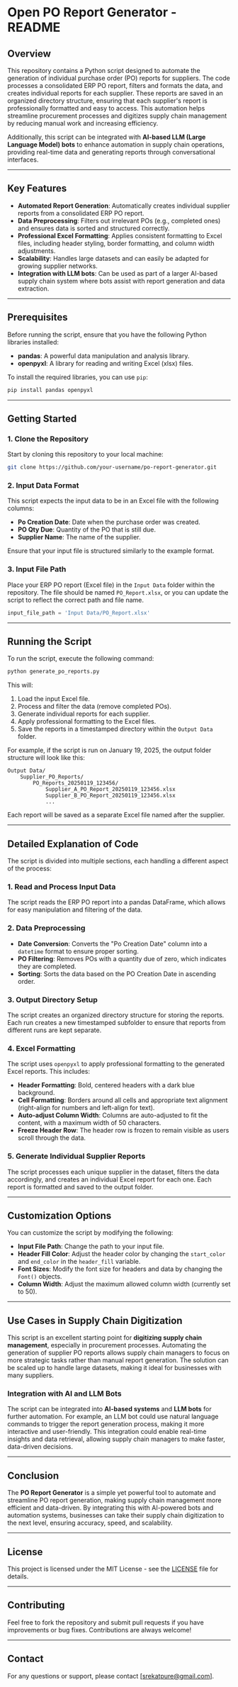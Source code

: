 # **Open PO Report Generator - README**

## **Overview**

This repository contains a Python script designed to automate the generation of individual purchase order (PO) reports for suppliers. The code processes a consolidated ERP PO report, filters and formats the data, and creates individual reports for each supplier. These reports are saved in an organized directory structure, ensuring that each supplier's report is professionally formatted and easy to access. This automation helps streamline procurement processes and digitizes supply chain management by reducing manual work and increasing efficiency.

Additionally, this script can be integrated with **AI-based LLM (Large Language Model) bots** to enhance automation in supply chain operations, providing real-time data and generating reports through conversational interfaces.

---

## **Key Features**

- **Automated Report Generation**: Automatically creates individual supplier reports from a consolidated ERP PO report.
- **Data Preprocessing**: Filters out irrelevant POs (e.g., completed ones) and ensures data is sorted and structured correctly.
- **Professional Excel Formatting**: Applies consistent formatting to Excel files, including header styling, border formatting, and column width adjustments.
- **Scalability**: Handles large datasets and can easily be adapted for growing supplier networks.
- **Integration with LLM bots**: Can be used as part of a larger AI-based supply chain system where bots assist with report generation and data extraction.

---

## **Prerequisites**

Before running the script, ensure that you have the following Python libraries installed:

- **pandas**: A powerful data manipulation and analysis library.
- **openpyxl**: A library for reading and writing Excel (xlsx) files.

To install the required libraries, you can use `pip`:

```bash
pip install pandas openpyxl
```

---

## **Getting Started**

### **1. Clone the Repository**

Start by cloning this repository to your local machine:

```bash
git clone https://github.com/your-username/po-report-generator.git
```

### **2. Input Data Format**

This script expects the input data to be in an Excel file with the following columns:

- **Po Creation Date**: Date when the purchase order was created.
- **PO Qty Due**: Quantity of the PO that is still due.
- **Supplier Name**: The name of the supplier.

Ensure that your input file is structured similarly to the example format.

### **3. Input File Path**

Place your ERP PO report (Excel file) in the `Input Data` folder within the repository. The file should be named `PO_Report.xlsx`, or you can update the script to reflect the correct path and file name.

```python
input_file_path = 'Input Data/PO_Report.xlsx'
```

---

## **Running the Script**

To run the script, execute the following command:

```bash
python generate_po_reports.py
```

This will:

1. Load the input Excel file.
2. Process and filter the data (remove completed POs).
3. Generate individual reports for each supplier.
4. Apply professional formatting to the Excel files.
5. Save the reports in a timestamped directory within the `Output Data` folder.

For example, if the script is run on January 19, 2025, the output folder structure will look like this:

```
Output Data/
    Supplier_PO_Reports/
        PO_Reports_20250119_123456/
            Supplier_A_PO_Report_20250119_123456.xlsx
            Supplier_B_PO_Report_20250119_123456.xlsx
            ...
```

Each report will be saved as a separate Excel file named after the supplier.

---

## **Detailed Explanation of Code**

The script is divided into multiple sections, each handling a different aspect of the process:

### **1. Read and Process Input Data**

The script reads the ERP PO report into a pandas DataFrame, which allows for easy manipulation and filtering of the data.

### **2. Data Preprocessing**

- **Date Conversion**: Converts the "Po Creation Date" column into a `datetime` format to ensure proper sorting.
- **PO Filtering**: Removes POs with a quantity due of zero, which indicates they are completed.
- **Sorting**: Sorts the data based on the PO Creation Date in ascending order.

### **3. Output Directory Setup**

The script creates an organized directory structure for storing the reports. Each run creates a new timestamped subfolder to ensure that reports from different runs are kept separate.

### **4. Excel Formatting**

The script uses `openpyxl` to apply professional formatting to the generated Excel reports. This includes:

- **Header Formatting**: Bold, centered headers with a dark blue background.
- **Cell Formatting**: Borders around all cells and appropriate text alignment (right-align for numbers and left-align for text).
- **Auto-adjust Column Width**: Columns are auto-adjusted to fit the content, with a maximum width of 50 characters.
- **Freeze Header Row**: The header row is frozen to remain visible as users scroll through the data.

### **5. Generate Individual Supplier Reports**

The script processes each unique supplier in the dataset, filters the data accordingly, and creates an individual Excel report for each one. Each report is formatted and saved to the output folder.

---

## **Customization Options**

You can customize the script by modifying the following:

- **Input File Path**: Change the path to your input file.
- **Header Fill Color**: Adjust the header color by changing the `start_color` and `end_color` in the `header_fill` variable.
- **Font Sizes**: Modify the font size for headers and data by changing the `Font()` objects.
- **Column Width**: Adjust the maximum allowed column width (currently set to 50).

---

## **Use Cases in Supply Chain Digitization**

This script is an excellent starting point for **digitizing supply chain management**, especially in procurement processes. Automating the generation of supplier PO reports allows supply chain managers to focus on more strategic tasks rather than manual report generation. The solution can be scaled up to handle large datasets, making it ideal for businesses with many suppliers.

### **Integration with AI and LLM Bots**

The script can be integrated into **AI-based systems** and **LLM bots** for further automation. For example, an LLM bot could use natural language commands to trigger the report generation process, making it more interactive and user-friendly. This integration could enable real-time insights and data retrieval, allowing supply chain managers to make faster, data-driven decisions.

---

## **Conclusion**

The **PO Report Generator** is a simple yet powerful tool to automate and streamline PO report generation, making supply chain management more efficient and data-driven. By integrating this with AI-powered bots and automation systems, businesses can take their supply chain digitization to the next level, ensuring accuracy, speed, and scalability.

---

## **License**

This project is licensed under the MIT License - see the [LICENSE](LICENSE) file for details.

---

## **Contributing**

Feel free to fork the repository and submit pull requests if you have improvements or bug fixes. Contributions are always welcome!

---

## **Contact**

For any questions or support, please contact [srekatpure@gmail.com].
